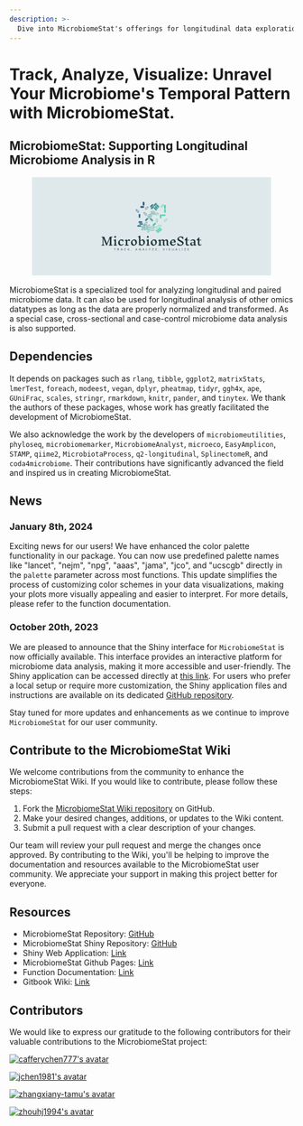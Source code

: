 ```yaml
---
description: >-
  Dive into MicrobiomeStat's offerings for longitudinal data exploration in microbiome research. Designed for ease, collaboration, and reproducibility, it upholds openness to the scientific community.
---
```


# Track, Analyze, Visualize: Unravel Your Microbiome's Temporal Pattern with MicrobiomeStat.

## **MicrobiomeStat:** Supporting Longitudinal Microbiome Analysis in R

<figure><img src=".gitbook/assets/cover.png" alt=""><figcaption></figcaption></figure>

MicrobiomeStat is a specialized tool for analyzing longitudinal and paired microbiome data. It can also be used for longitudinal analysis of other omics datatypes as long as the data are properly normalized and transformed. As a special case, cross-sectional and case-control microbiome data analysis is also supported.

## Dependencies

It depends on packages such as `rlang`, `tibble`, `ggplot2`, `matrixStats`, `lmerTest`, `foreach`, `modeest`, `vegan`, `dplyr`, `pheatmap`, `tidyr`, `ggh4x`, `ape`, `GUniFrac`, `scales`, `stringr`, `rmarkdown`, `knitr`, `pander`, and `tinytex`. We thank the authors of these packages, whose work has greatly facilitated the development of MicrobiomeStat.

We also acknowledge the work by the developers of `microbiomeutilities`, `phyloseq`, `microbiomemarker`, `MicrobiomeAnalyst`, `microeco`, `EasyAmplicon`, `STAMP`, `qiime2`, `MicrobiotaProcess`, `q2-longitudinal`, `SplinectomeR`, and `coda4microbiome`. Their contributions have significantly advanced the field and inspired us in creating MicrobiomeStat.

## News

### January 8th, 2024

Exciting news for our users! We have enhanced the color palette functionality in our package. You can now use predefined palette names like "lancet", "nejm", "npg", "aaas", "jama", "jco", and "ucscgb" directly in the `palette` parameter across most functions. This update simplifies the process of customizing color schemes in your data visualizations, making your plots more visually appealing and easier to interpret. For more details, please refer to the function documentation.

### October 20th, 2023

We are pleased to announce that the Shiny interface for `MicrobiomeStat` is now officially available. This interface provides an interactive platform for microbiome data analysis, making it more accessible and user-friendly. The Shiny application can be accessed directly at [this link](https://microbiomestat.shinyapps.io/MicrobiomeStat-Shiny/). For users who prefer a local setup or require more customization, the Shiny application files and instructions are available on its dedicated [GitHub repository](https://github.com/cafferychen777/MicrobiomeStat-Shiny).

Stay tuned for more updates and enhancements as we continue to improve `MicrobiomeStat` for our user community.

## Contribute to the MicrobiomeStat Wiki

We welcome contributions from the community to enhance the MicrobiomeStat Wiki. If you would like to contribute, please follow these steps:

1. Fork the [MicrobiomeStat Wiki repository](https://github.com/cafferychen777/MicrobiomeStat-Wiki) on GitHub.
2. Make your desired changes, additions, or updates to the Wiki content.
3. Submit a pull request with a clear description of your changes.

Our team will review your pull request and merge the changes once approved. By contributing to the Wiki, you'll be helping to improve the documentation and resources available to the MicrobiomeStat user community. We appreciate your support in making this project better for everyone.

## Resources

- MicrobiomeStat Repository: [GitHub](https://github.com/cafferychen777/MicrobiomeStat)
- MicrobiomeStat Shiny Repository: [GitHub](https://github.com/cafferychen777/MicrobiomeStat-Shiny)
- Shiny Web Application: [Link](https://microbiomestat.shinyapps.io/MicrobiomeStat-Shiny/)
- MicrobiomeStat Github Pages: [Link](https://cafferychen777.github.io/MicrobiomeStat/index.html)
- Function Documentation: [Link](https://cafferychen777.github.io/MicrobiomeStat/reference/index.html)
- Gitbook Wiki: [Link](https://www.microbiomestat.wiki/)

## Contributors

We would like to express our gratitude to the following contributors for their valuable contributions to the MicrobiomeStat project:

<a href="https://github.com/cafferychen777"><img src="https://github.com/cafferychen777.png?size=50" alt="cafferychen777's avatar"></a>

<a href="https://github.com/jchen1981"><img src="https://github.com/jchen1981.png?size=50" alt="jchen1981's avatar"></a>

<a href="https://github.com/zhangxiany-tamu"><img src="https://github.com/zhangxiany-tamu.png?size=50" alt="zhangxiany-tamu's avatar"></a>

<a href="https://github.com/zhouhj1994"><img src="https://github.com/zhouhj1994.png?size=50" alt="zhouhj1994's avatar"></a>
